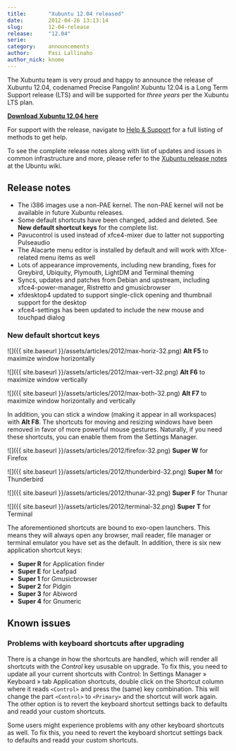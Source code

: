 ```yaml
---
title:       "Xubuntu 12.04 released"
date:        2012-04-26 13:13:14
slug:        12-04-release
release:     "12.04"
serie:       
category:    announcements
author:      Pasi Lallinaho
author_nick: knome
---
```


The Xubuntu team is very proud and happy to announce the release of Xubuntu 12.04, codenamed Precise Pangolin! Xubuntu 12.04 is a Long Term Support release (LTS) and will be supported for *three years* per the Xubuntu LTS plan.

[**Download Xubuntu 12.04 here**](http://xubuntu.org/getxubuntu/ "Get Xubuntu")

For support with the release, navigate to [Help &amp; Support](http://xubuntu.org/help/ "Help & Support") for a full listing of methods to get help.

To see the complete release notes along with list of updates and issues in common infrastructure and more, please refer to the [Xubuntu release notes](https://wiki.ubuntu.com/PrecisePangolin/ReleaseNotes/Xubuntu) at the Ubuntu wiki.

Release notes
-------------

- The i386 images use a non-PAE kernel. The non-PAE kernel will not be available in future Xubuntu releases.
- Some default shortcuts have been changed, added and deleted. See **New default shortcut keys** for the complete list.
- Pavucontrol is used instead of xfce4-mixer due to latter not supporting Pulseaudio
- The Alacarte menu editor is installed by default and will work with Xfce-related menu items as well
- Lots of appearance improvements, including new branding, fixes for Greybird, Ubiquity, Plymouth, LightDM and Terminal theming
- Syncs, updates and patches from Debian and upstream, including xfce4-power-manager, Ristretto and gmusicbrowser
- xfdesktop4 updated to support single-click opening and thumbnail support for the desktop
- xfce4-settings has been updated to include the new mouse and touchpad dialog

### New default shortcut keys

![]({{ site.baseurl }}/assets/articles/2012/max-horiz-32.png)
**Alt F5** to maximize window horizontally

![]({{ site.baseurl }}/assets/articles/2012/max-vert-32.png)
**Alt F6** to maximize window vertically

![]({{ site.baseurl }}/assets/articles/2012/max-both-32.png)
**Alt F7** to maximize window horizontally and vertically

In addition, you can stick a window (making it appear in all workspaces) with **Alt F8**. The shortcuts for moving and resizing windows have been removed in favor of more powerful mouse gestures. Naturally, if you need these shortcuts, you can enable them from the Settings Manager.

![]({{ site.baseurl }}/assets/articles/2012/firefox-32.png)
**Super W** for Firefox

![]({{ site.baseurl }}/assets/articles/2012/thunderbird-32.png)
**Super M** for Thunderbird

![]({{ site.baseurl }}/assets/articles/2012/thunar-32.png)
**Super F** for Thunar

![]({{ site.baseurl }}/assets/articles/2012/terminal-32.png)
**Super T** for Terminal

The aforementioned shortcuts are bound to exo-open launchers. This means they will always open any browser, mail reader, file manager or terminal emulator you have set as the default. In addition, there is six new application shortcut keys:

- **Super R** for Application finder
- **Super E** for Leafpad
- **Super 1** for Gmusicbrowser
- **Super 2** for Pidgin
- **Super 3** for Abiword
- **Super 4** for Gnumeric

Known issues
------------

### Problems with keyboard shortcuts after upgrading

There is a change in how the shortcuts are handled, which will render all shortcuts with the *Control* key ususable on upgrade. To fix this, you need to update all your current shortcuts with Control: In Settings Manager » Keyboard » tab Application shortcuts, double click on the Shortcut column where it reads `<Control>` and press the (same) key combination. This will change the part `<Control>` to `<Primary>` and the shortcut will work again. The other option is to revert the keyboard shortcut settings back to defaults and readd your custom shortcuts.

Some users might experience problems with any other keyboard shortcuts as well. To fix this, you need to revert the keyboard shortcut settings back to defaults and readd your custom shortcuts.
